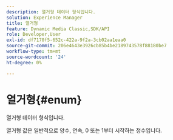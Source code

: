 ```yaml
---
description: 열거형 데이터 형식입니다.
solution: Experience Manager
title: 열거형
feature: Dynamic Media Classic,SDK/API
role: Developer,User
exl-id: df7170f5-652c-422a-9f2a-3cb02aa1eaa0
source-git-commit: 206e4643e3926cb85b4be2189743578f88180be7
workflow-type: tm+mt
source-wordcount: '24'
ht-degree: 0%

---
```


# 열거형{#enum}

열거형 데이터 형식입니다.

열거형 값은 일반적으로 양수, 연속, 0 또는 1부터 시작하는 정수입니다.
